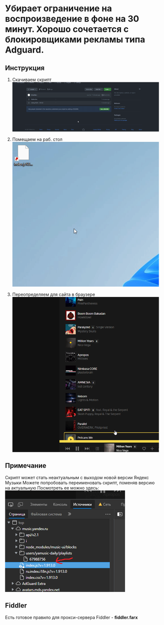 # Убирает ограничение на воспроизведение в фоне на 30 минут. Хорошо сочетается с блокировщиками рекламы типа Adguard.

## Инструкция
1. Скачиваем скрипт
![](tutorial/1.gif)

2. Помещаем на раб. стол
![](tutorial/2.gif)

3. Переопределяем для сайта в браузере
![](tutorial/3.gif)

## Примечание
Скрипт может стать неактуальным с выходом новой версии Яндекс Музыки
Можете попробовать переименовать скрипт, поменяв версию на актуальную
Посмотреть ее можно здесь:
![](tutorial/1.png)

## Fiddler
Есть готовое правило для прокси-сервера Fiddler - **fiddler.farx**